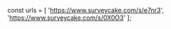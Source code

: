 const urls = [
    'https://www.surveycake.com/s/e7nr3',
    'https://www.surveycake.com/s/0X0O3'
];
